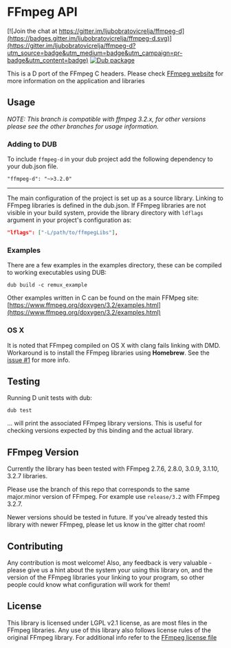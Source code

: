 # FFmpeg API 

[![Join the chat at https://gitter.im/ljubobratovicrelja/ffmpeg-d](https://badges.gitter.im/ljubobratovicrelja/ffmpeg-d.svg)](https://gitter.im/ljubobratovicrelja/ffmpeg-d?utm_source=badge&utm_medium=badge&utm_campaign=pr-badge&utm_content=badge)
[![Dub package](https://img.shields.io/badge/dub-package-FF4081.svg)](http://code.dlang.org/packages/ffmpeg-d)

This is a D port of the FFmpeg C headers. Please check [FFmpeg website](https://www.ffmpeg.org/) for more information on the application and libraries 


## Usage

_NOTE: This branch is compatible with ffmpeg 3.2.x, for other versions please see the other branches for usage information._

### Adding to DUB

To include `ffmpeg-d` in your dub project add the following dependency to your dub.json file.

```
"ffmpeg-d": "~>3.2.0"
```

---

The main configuration of the project is set up as a source library. Linking to FFmpeg libraries is defined
in the dub.json. If FFmpeg libraries are not visible in your build system, provide the library directory with ```ldflags``` 
argument in your project's configuration as:

```json
"lflags": ["-L/path/to/ffmpegLibs"],
```


### Examples

There are a few examples in the examples directory, these can be compiled to working executables using DUB:

```
dub build -c remux_example
```

Other examples written in C can be found on the main FFMpeg site: [https://www.ffmpeg.org/doxygen/3.2/examples.html](https://www.ffmpeg.org/doxygen/3.2/examples.html)


### OS X

It is noted that FFmpeg compiled on OS X with clang fails linking with DMD. Workaround is to install the FFmpeg libraries using **Homebrew**. See the [issue #1](https://github.com/ljubobratovicrelja/ffmpeg-d/issues/1) for more info.


## Testing

Running D unit tests with dub:
```
dub test
```

... will print the associated FFmpeg library versions. This is useful for checking versions expected by this binding and the actual library.


## FFmpeg Version

Currently the library has been tested with FFmpeg 2.7.6, 2.8.0, 3.0.9, 3.1.10, 3.2.7 libraries.

Please use the branch of this repo that corresponds to the same major.minor version of FFmpeg. For example use `release/3.2` with FFmpeg 3.2.7.

Newer versions should be tested in future. If you've already tested this library with newer FFmpeg, please let us know in the gitter chat room!


## Contributing

Any contribution is most welcome! Also, any feedback is very valuable - please give us a hint about the system your using this library on, and
the version of the FFmpeg libraries your linking to your program, so other people could know what configuration will work for them!


## License

This library is licensed under LGPL v2.1 license, as are most files in the FFmpeg libraries. Any use of this library
also follows license rules of the original FFmpeg library. For additional info refer to the 
[FFmpeg license file](https://github.com/FFmpeg/FFmpeg/blob/master/LICENSE.md)

